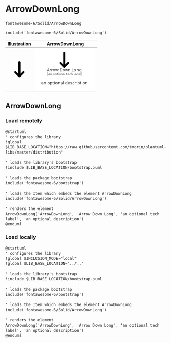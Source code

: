 # ArrowDownLong


```text
fontawesome-6/Solid/ArrowDownLong
```

```text
include('fontawesome-6/Solid/ArrowDownLong')
```



| Illustration | ArrowDownLong |
| :---: | :---: |
| ![illustration for Illustration](../../fontawesome-6/Solid/ArrowDownLong.png) | ![illustration for ArrowDownLong](../../fontawesome-6/Solid/ArrowDownLong.Local.png) |




## ArrowDownLong

### Load remotely
```plantuml
@startuml
' configures the library
!global $LIB_BASE_LOCATION="https://raw.githubusercontent.com/tmorin/plantuml-libs/master/distribution"

' loads the library's bootstrap
!include $LIB_BASE_LOCATION/bootstrap.puml

' loads the package bootstrap
include('fontawesome-6/bootstrap')

' loads the Item which embeds the element ArrowDownLong
include('fontawesome-6/Solid/ArrowDownLong')

' renders the element
ArrowDownLong('ArrowDownLong', 'Arrow Down Long', 'an optional tech label', 'an optional description')
@enduml
```

### Load locally
```plantuml
@startuml
' configures the library
!global $INCLUSION_MODE="local"
!global $LIB_BASE_LOCATION="../.."

' loads the library's bootstrap
!include $LIB_BASE_LOCATION/bootstrap.puml

' loads the package bootstrap
include('fontawesome-6/bootstrap')

' loads the Item which embeds the element ArrowDownLong
include('fontawesome-6/Solid/ArrowDownLong')

' renders the element
ArrowDownLong('ArrowDownLong', 'Arrow Down Long', 'an optional tech label', 'an optional description')
@enduml
```

